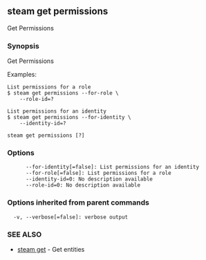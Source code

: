 ## steam get permissions

Get Permissions

### Synopsis


Get Permissions

Examples:

    List permissions for a role
    $ steam get permissions --for-role \
        --role-id=?

    List permissions for an identity
    $ steam get permissions --for-identity \
        --identity-id=?

```
steam get permissions [?]
```

### Options

```
      --for-identity[=false]: List permissions for an identity
      --for-role[=false]: List permissions for a role
      --identity-id=0: No description available
      --role-id=0: No description available
```

### Options inherited from parent commands

```
  -v, --verbose[=false]: verbose output
```

### SEE ALSO
* [steam get](steam_get.md)	 - Get entities

